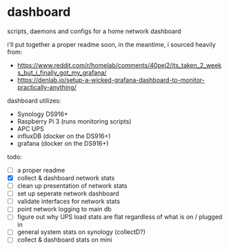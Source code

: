# dashboard
scripts, daemons and configs for a home network dashboard

i'll put together a proper readme soon, in the meantime, i sourced heavily from:
- https://www.reddit.com/r/homelab/comments/40pej2/its_taken_2_weeks_but_i_finally_got_my_grafana/
- https://denlab.io/setup-a-wicked-grafana-dashboard-to-monitor-practically-anything/

dashboard utilizes:
- Synology DS916+
- Raspberry Pi 3 (runs monitoring scripts)
- APC UPS
- influxDB (docker on the DS916+)
- grafana (docker on the DS916+)

todo:
- [ ] a proper readme
- [x] collect & dashboard network stats
- [ ] clean up presentation of network stats
- [ ] set up seperate network dashboard
- [ ] validate interfaces for network stats
- [ ] point network logging to main db
- [ ] figure out why UPS load stats are flat regardless of what is on / plugged in
- [ ] general system stats on synology (collectD?)
- [ ] collect & dashboard stats on mini